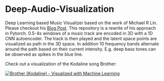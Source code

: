# Deep-Audio-Visualization

Deep Learning based Music Visualizer based on the work of Michael R Lin. Please checkout his [Blog Post](https://m-lin-dm.github.io/Deep_audio_embedding/).
This repository is a rewrite of his approach in Pytorch.
0.5-4s windows of a music track are encoded in 3D with a 1D CNN autoencoder. The track is then played and the latent space points are visualized as path in the 3D space. In addition 10 frequency bands alternate around the path based on their current intensity. E.g. deep bass tones can be observed as spikes in the blue line.


Check out a visualization of the Kodaline song Brother:

[![Brother (Kodaline) - Visualized with Machine Learning](https://img.youtube.com/vi/-rkOwTGEmGM/0.jpg)](https://www.youtube.com/watch?v=-rkOwTGEmGM)

